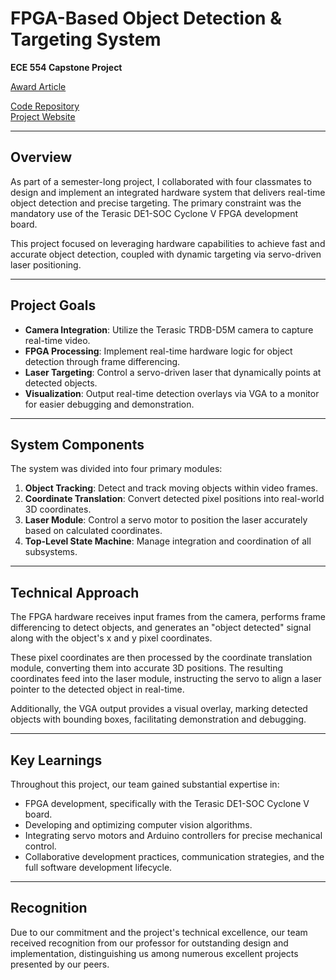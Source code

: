 # FPGA-Based Object Detection & Targeting System

**ECE 554 Capstone Project**  

[Award Article](https://engineering.wisc.edu/blog/student-innovation-and-alumni-experience-converge-at-ece-capstone-design-open-house/)

[Code Repository](https://github.com/hmrdo/ECE554-Capstone-Project)  
[Project Website](https://hmrdo.github.io/air-defense-project.github.io/)


---

## Overview

As part of a semester-long project, I collaborated with four classmates to design and implement an integrated hardware system that delivers real-time object detection and precise targeting. The primary constraint was the mandatory use of the Terasic DE1-SOC Cyclone V FPGA development board.

This project focused on leveraging hardware capabilities to achieve fast and accurate object detection, coupled with dynamic targeting via servo-driven laser positioning.

---

## Project Goals

- **Camera Integration**: Utilize the Terasic TRDB-D5M camera to capture real-time video.
- **FPGA Processing**: Implement real-time hardware logic for object detection through frame differencing.
- **Laser Targeting**: Control a servo-driven laser that dynamically points at detected objects.
- **Visualization**: Output real-time detection overlays via VGA to a monitor for easier debugging and demonstration.

---

## System Components

The system was divided into four primary modules:

1. **Object Tracking**: Detect and track moving objects within video frames.
2. **Coordinate Translation**: Convert detected pixel positions into real-world 3D coordinates.
3. **Laser Module**: Control a servo motor to position the laser accurately based on calculated coordinates.
4. **Top-Level State Machine**: Manage integration and coordination of all subsystems.

---

## Technical Approach

The FPGA hardware receives input frames from the camera, performs frame differencing to detect objects, and generates an "object detected" signal along with the object's x and y pixel coordinates.

These pixel coordinates are then processed by the coordinate translation module, converting them into accurate 3D positions. The resulting coordinates feed into the laser module, instructing the servo to align a laser pointer to the detected object in real-time.

Additionally, the VGA output provides a visual overlay, marking detected objects with bounding boxes, facilitating demonstration and debugging.

---

## Key Learnings

Throughout this project, our team gained substantial expertise in:

- FPGA development, specifically with the Terasic DE1-SOC Cyclone V board.
- Developing and optimizing computer vision algorithms.
- Integrating servo motors and Arduino controllers for precise mechanical control.
- Collaborative development practices, communication strategies, and the full software development lifecycle.

---

## Recognition

Due to our commitment and the project's technical excellence, our team received recognition from our professor for outstanding design and implementation, distinguishing us among numerous excellent projects presented by our peers.

